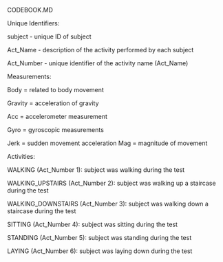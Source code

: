 CODEBOOK.MD

Unique Identifiers:

subject - unique ID of subject

Act_Name - description of the activity performed by each subject

Act_Number - unique identifier of the activity name (Act_Name)

Measurements:

Body = related to body movement

Gravity = acceleration of gravity

Acc = accelerometer measurement

Gyro = gyroscopic measurements

Jerk = sudden movement acceleration
Mag = magnitude of movement


Activities:

WALKING (Act_Number 1): subject was walking during the test

WALKING_UPSTAIRS (Act_Number 2): subject was walking up a staircase during the test

WALKING_DOWNSTAIRS (Act_Number 3): subject was walking down a staircase during the test

SITTING (Act_Number 4): subject was sitting during the test

STANDING (Act_Number 5): subject was standing during the test

LAYING (Act_Number 6): subject was laying down during the test



